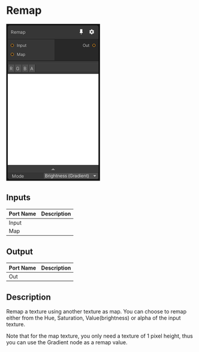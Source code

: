 # Remap
![Mixture.RemapNode](../../images/Mixture.RemapNode.png)
## Inputs
Port Name | Description
--- | ---
Input | 
Map | 

## Output
Port Name | Description
--- | ---
Out | 

## Description
Remap a texture using another texture as map. You can choose to remap either from the Hue, Saturation, Value(brightness) or alpha of the input texture.

Note that for the map texture, you only need a texture of 1 pixel height, thus you can use the Gradient node as a remap value.


